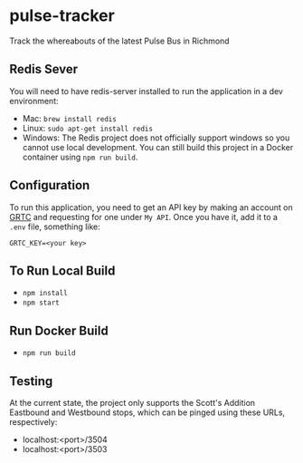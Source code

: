 # pulse-tracker

Track the whereabouts of the latest Pulse Bus in Richmond

## Redis Sever

You will need to have redis-server installed to run the application in a dev environment:

- Mac: `brew install redis`
- Linux: `sudo apt-get install redis`
- Windows: The Redis project does not officially support windows so you cannot use local development. You can still build this project in a Docker container using `npm run build`.

## Configuration

To run this application, you need to get an API key by making an account on [GRTC](http://new.grtcbustracker.com/bustime/home.jsp) and requesting for one under `My API`. Once you have it, add it to a `.env` file, something like:

`GRTC_KEY=<your key>`

## To Run Local Build

- `npm install`
- `npm start`

## Run Docker Build

- `npm run build`

## Testing

At the current state, the project only supports the Scott's Addition Eastbound and Westbound stops, which can be pinged using these URLs, respectively:

- localhost:\<port>/3504
- localhost:\<port>/3503
